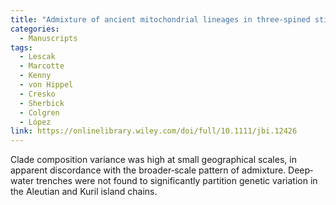 ```yaml
---
title: "Admixture of ancient mitochondrial lineages in three‐spined stickleback populations from the North Pacific"
categories:
  - Manuscripts
tags:
  - Lescak
  - Marcotte
  - Kenny
  - von Hippel
  - Cresko
  - Sherbick
  - Colgren
  - López
link: https://onlinelibrary.wiley.com/doi/full/10.1111/jbi.12426
---
```


Clade composition variance was high at small geographical scales, in apparent discordance with the broader‐scale pattern of admixture. Deep‐water trenches were not found to significantly partition genetic variation in the Aleutian and Kuril island chains. 